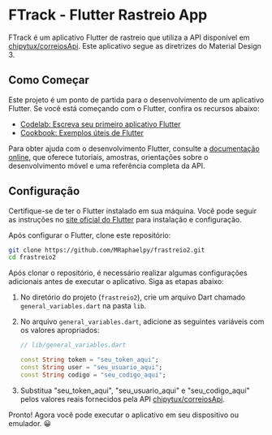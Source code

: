 # FTrack - Flutter Rastreio App

FTrack é um aplicativo Flutter de rastreio que utiliza a API disponível em [chipytux/correiosApi](https://github.com/chipytux/correiosApi). Este aplicativo segue as diretrizes do Material Design 3.

## Como Começar

Este projeto é um ponto de partida para o desenvolvimento de um aplicativo Flutter. Se você está começando com o Flutter, confira os recursos abaixo:

- [Codelab: Escreva seu primeiro aplicativo Flutter](https://docs.flutter.dev/get-started/codelab)
- [Cookbook: Exemplos úteis de Flutter](https://docs.flutter.dev/cookbook)

Para obter ajuda com o desenvolvimento Flutter, consulte a [documentação online](https://docs.flutter.dev/), que oferece tutoriais, amostras, orientações sobre o desenvolvimento móvel e uma referência completa da API.

## Configuração

Certifique-se de ter o Flutter instalado em sua máquina. Você pode seguir as instruções no [site oficial do Flutter](https://flutter.dev/docs/get-started/install) para instalação e configuração.

Após configurar o Flutter, clone este repositório:

```bash
git clone https://github.com/MRaphaelpy/frastreio2.git
cd frastreio2
```
Após clonar o repositório, é necessário realizar algumas configurações adicionais antes de executar o aplicativo. Siga as etapas abaixo:

1. No diretório do projeto (`frastreio2`), crie um arquivo Dart chamado `general_variables.dart` na pasta `lib`.

2. No arquivo `general_variables.dart`, adicione as seguintes variáveis com os valores apropriados:

   ```dart
   // lib/general_variables.dart

   const String token = "seu_token_aqui";
   const String user = "seu_usuario_aqui";
   const String codigo = "seu_codigo_aqui";
   
3. Substitua "seu_token_aqui", "seu_usuario_aqui" e "seu_codigo_aqui" pelos valores reais fornecidos pela API [chipytux/correiosApi](https://github.com/chipytux/correiosApi).

Pronto! Agora você pode executar o aplicativo em seu dispositivo ou emulador. 😀 